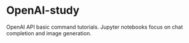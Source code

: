 # OpenAI-study

OpenAI API basic command tutorials.
Jupyter notebooks focus on chat completion and image generation.
